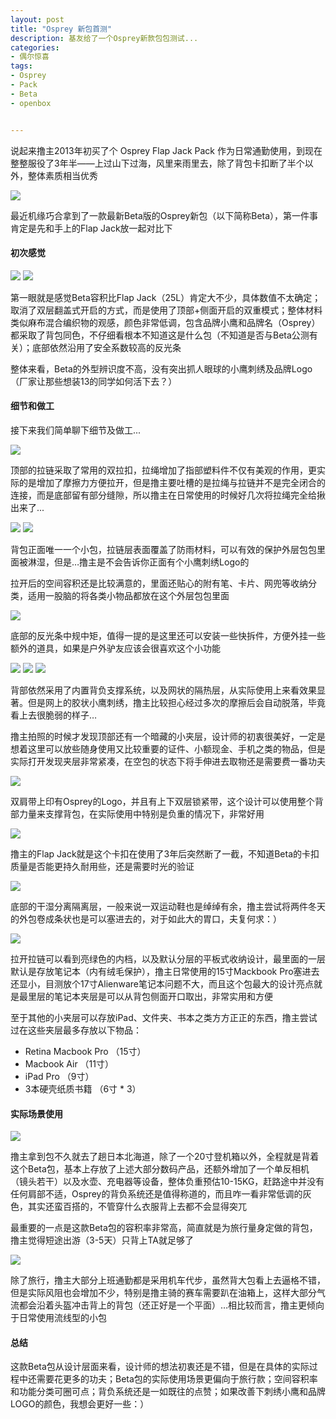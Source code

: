 ```yaml
---
layout: post
title: "Osprey 新包首测"
description: 基友给了一个Osprey新款包包测试...
categories:
- 偶尔惊喜
tags:
- Osprey
- Pack
- Beta
- openbox


---
```


说起来撸主2013年初买了个 Osprey Flap Jack Pack  作为日常通勤使用，到现在整整服役了3年半——上过山下过海，风里来雨里去，除了背包卡扣断了半个以外，整体素质相当优秀

![](http://img.alicdn.com/tps/i1/TB1G9T1KpXXXXa6XFXXfaqS_VXX-800-645.jpg)

最近机缘巧合拿到了一款最新Beta版的Osprey新包（以下简称Beta），第一件事肯定是先和手上的Flap Jack放一起对比下

#### 初次感觉

![](http://img.alicdn.com/tps/i2/TB1W8vOKpXXXXaeaXXXGzpW8VXX-1280-1280.jpg)
![](http://img.alicdn.com/tps/i4/TB122IbKpXXXXb.XXXXBBzQWVXX-1280-850.jpg)

第一眼就是感觉Beta容积比Flap Jack（25L）肯定大不少，具体数值不太确定；取消了双层翻盖式开启的方式，而是使用了顶部+侧面开启的双重模式；整体材料类似麻布混合编织物的观感，颜色非常低调，包含品牌小鹰和品牌名（Osprey）都采取了背包同色，不仔细看根本不知道这是什么包（不知道是否与Beta公测有关）；底部依然沿用了安全系数较高的反光条

整体来看，Beta的外型辨识度不高，没有突出抓人眼球的小鹰刺绣及品牌Logo（厂家让那些想装13的同学如何活下去？）

#### 细节和做工

接下来我们简单聊下细节及做工...

![](http://img.alicdn.com/tps/i3/TB1wVnSKpXXXXbnXVXXBBzQWVXX-1280-850.jpg)

顶部的拉链采取了常用的双拉扣，拉绳增加了指部塑料件不仅有美观的作用，更实际的是增加了摩擦力方便拉开，但是撸主要吐槽的是拉绳与拉链并不是完全闭合的连接，而是底部留有部分缝隙，所以撸主在日常使用的时候好几次将拉绳完全给揪出来了...

![](http://img.alicdn.com/tps/i1/TB14m65KpXXXXXOXFXXBBzQWVXX-1280-850.jpg)
![](http://img.alicdn.com/tps/i2/TB1q7EeKpXXXXaGXXXXBBzQWVXX-1280-850.jpg)

背包正面唯一一个小包，拉链层表面覆盖了防雨材料，可以有效的保护外层包包里面被淋湿，但是…撸主是不会告诉你正面有个小鹰刺绣Logo的

拉开后的空间容积还是比较满意的，里面还贴心的附有笔、卡片、网兜等收纳分类，适用一股脑的将各类小物品都放在这个外层包包里面

![](http://img.alicdn.com/tps/i2/TB1kFD.KpXXXXaiXpXXBBzQWVXX-1280-850.jpg)

底部的反光条中规中矩，值得一提的是这里还可以安装一些快拆件，方便外挂一些额外的道具，如果是户外驴友应该会很喜欢这个小功能

![](http://img.alicdn.com/tps/i4/TB1x4ohKpXXXXXcXXXXBBzQWVXX-1280-850.jpg)
![](http://img.alicdn.com/tps/i2/TB1Kf3bKpXXXXcAXXXXBBzQWVXX-1280-850.jpg)
![](http://img.alicdn.com/tps/i3/TB1iLb8KpXXXXb9XpXXBBzQWVXX-1280-850.jpg)

背部依然采用了内置背负支撑系统，以及网状的隔热层，从实际使用上来看效果显著。但是网上的胶状小鹰刺绣，撸主比较担心经过多次的摩擦后会自动脱落，毕竟看上去很脆弱的样子…

撸主拍照的时候才发现顶部还有一个暗藏的小夹层，设计师的初衷很美好，一定是想着这里可以放些随身使用又比较重要的证件、小额现金、手机之类的物品，但是实际打开发现夹层非常紧凑，在空包的状态下将手伸进去取物还是需要费一番功夫

![](http://img.alicdn.com/tps/i3/TB1KxP5KpXXXXXyXFXXDkZKLFXX-680-1024.jpg)

双肩带上印有Osprey的Logo，并且有上下双层锁紧带，这个设计可以使用整个背部力量来支撑背包，在实际使用中特别是负重的情况下，非常好用

![](http://img.alicdn.com/tps/i1/TB1K8UaKpXXXXcOXXXXBBzQWVXX-1280-850.jpg)

撸主的Flap Jack就是这个卡扣在使用了3年后突然断了一截，不知道Beta的卡扣质量是否能更持久耐用些，还是需要时光的验证

![](http://img.alicdn.com/tps/i3/TB1MjnKKpXXXXXkapXXBBzQWVXX-1280-850.jpg)

底部的干湿分离隔离层，一般来说一双运动鞋也是绰绰有余，撸主尝试将两件冬天的外包卷成条状也是可以塞进去的，对于如此大的胃口，夫复何求：）

![](http://img.alicdn.com/tps/i4/TB10Wb.KpXXXXaqXpXXBBzQWVXX-1280-850.jpg)

拉开拉链可以看到亮绿色的内档，以及默认分层的平板式收纳设计，最里面的一层默认是存放笔记本（内有绒毛保护），撸主日常使用的15寸Mackbook Pro塞进去还显小，目测放个17寸Alienware笔记本问题不大，而且这个包最大的设计亮点就是最里层的笔记本夹层是可以从背包侧面开口取出，非常实用和方便

至于其他的小夹层可以存放iPad、文件夹、书本之类方方正正的东西，撸主尝试过在这些夹层最多存放以下物品：
* Retina Macbook Pro （15寸）
* Macbook Air （11寸）
* iPad Pro （9寸）
* 3本硬壳纸质书籍 （6寸  \* 3）

#### 实际场景使用

![](http://img.alicdn.com/tps/i3/TB1xs25KpXXXXXEXFXXfKd9FFXX-772-473.)

撸主拿到包不久就去了趟日本北海道，除了一个20寸登机箱以外，全程就是背着这个Beta包，基本上存放了上述大部分数码产品，还额外增加了一个单反相机（镜头若干）以及水壶、充电器等设备，整体负重预估10-15KG，赶路途中并没有任何肩部不适，Osprey的背负系统还是值得称道的，而且咋一看非常低调的灰色，其实还蛮百搭的，不管穿什么衣服背上去都不会显得突兀

最重要的一点是这款Beta包的容积率非常高，简直就是为旅行量身定做的背包，撸主觉得短途出游（3-5天）只背上TA就足够了

![](http://img.alicdn.com/tps/i4/TB1Vn_VKpXXXXX6XVXXysWu2FXX-960-1280.jpg)

除了旅行，撸主大部分上班通勤都是采用机车代步，虽然背大包看上去逼格不错，但是实际风阻也会增加不少，特别是撸主骑的赛车需要趴在油箱上，这样大部分气流都会沿着头盔冲击背上的背包（还正好是一个平面）…相比较而言，撸主更倾向于日常使用流线型的小包

#### 总结

这款Beta包从设计层面来看，设计师的想法初衷还是不错，但是在具体的实际过程中还需要花更多的功夫；Beta包的实际使用场景更偏向于旅行款；空间容积率和功能分类可圈可点；背负系统还是一如既往的点赞；如果改善下刺绣小鹰和品牌LOGO的颜色，我想会更好一些：）